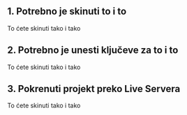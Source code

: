 ## 1. Potrebno je skinuti to i to
To ćete skinuti tako i tako
## 2. Potrebno je unesti ključeve za to i to
To ćete skinuti tako i tako
## 3. Pokrenuti projekt preko Live Servera
To ćete skinuti tako i tako
